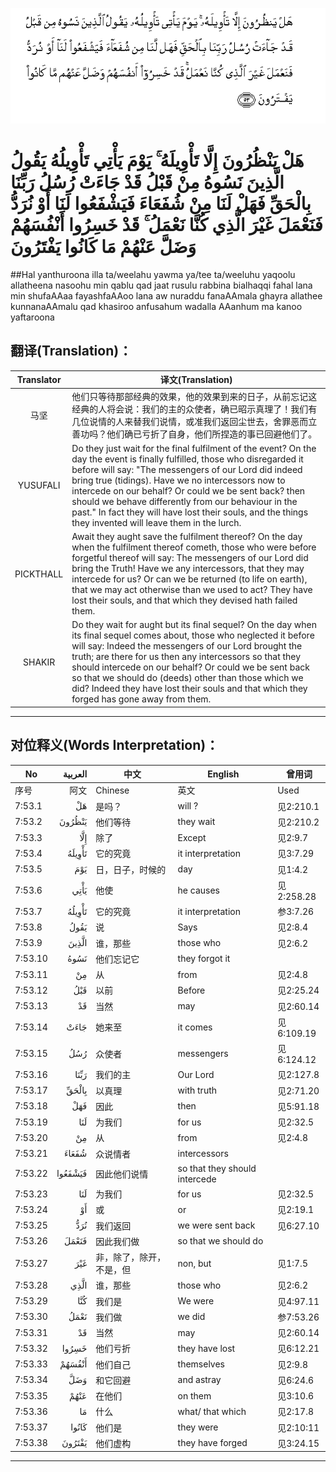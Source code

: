 ![007:053](images/007_053.gif)

# هَلْ يَنْظُرُونَ إِلَّا تَأْوِيلَهُ ۚ يَوْمَ يَأْتِي تَأْوِيلُهُ يَقُولُ الَّذِينَ نَسُوهُ مِنْ قَبْلُ قَدْ جَاءَتْ رُسُلُ رَبِّنَا بِالْحَقِّ فَهَلْ لَنَا مِنْ شُفَعَاءَ فَيَشْفَعُوا لَنَا أَوْ نُرَدُّ فَنَعْمَلَ غَيْرَ الَّذِي كُنَّا نَعْمَلُ ۚ قَدْ خَسِرُوا أَنْفُسَهُمْ وَضَلَّ عَنْهُمْ مَا كَانُوا يَفْتَرُونَ 

##Hal yanthuroona illa ta/weelahu yawma ya/tee ta/weeluhu yaqoolu allatheena nasoohu min qablu qad jaat rusulu rabbina bialhaqqi fahal lana min shufaAAaa fayashfaAAoo lana aw nuraddu fanaAAmala ghayra allathee kunnanaAAmalu qad khasiroo anfusahum wadalla AAanhum ma kanoo yaftaroona 

## 翻译(Translation)：

| Translator | 译文(Translation)                                            |
| :--------: | ------------------------------------------------------------ |
|    马坚    | 他们只等待那部经典的效果，他的效果到来的日子，从前忘记这经典的人将会说：我们的主的众使者，确已昭示真理了！我们有几位说情的人来替我们说情，或准我们返回尘世去，舍罪恶而立善功吗？他们确已亏折了自身，他们所捏造的事已回避他们了。 |
|  YUSUFALI  | Do they just wait for the final fulfilment of the event? On the day the event is finally fulfilled, those who disregarded it before will say: "The messengers of our Lord did indeed bring true (tidings). Have we no intercessors now to intercede on our behalf? Or could we be sent back? then should we behave differently from our behaviour in the past." In fact they will have lost their souls, and the things they invented will leave them in the lurch. |
| PICKTHALL  | Await they aught save the fulfilment thereof? On the day when the fulfilment thereof cometh, those who were before forgetful thereof will say: The messengers of our Lord did bring the Truth! Have we any intercessors, that they may intercede for us? Or can we be returned (to life on earth), that we may act otherwise than we used to act? They have lost their souls, and that which they devised hath failed them. |
|   SHAKIR   | Do they wait for aught but its final sequel? On the day when its final sequel comes about, those who neglected it before will say: Indeed the messengers of our Lord brought the truth; are there for us then any intercessors so that they should intercede on our behalf? Or could we be sent back so that we should do (deeds) other than those which we did? Indeed they have lost their souls and that which they forged has gone away from them. |

---

## 对位释义(Words Interpretation)：

| No   | العربية | 中文    | English | 曾用词 |
| ---- | ------: | ------- | ------- | ------ |
| 序号 |    阿文 | Chinese | 英文    | Used   |
| 7:53.1  | هَلْ      | 是吗？                   | will ?                        | 见2:210.1  |
| 7:53.2  | يَنْظُرُونَ  | 他们等待                 | they wait                     | 见2:210.2  |
| 7:53.3  | إِلَّا     | 除了                     | Except                        | 见2:9.7    |
| 7:53.4  | تَأْوِيلَهُ  | 它的究竟                 | it interpretation             | 见3:7.29   |
| 7:53.5  | يَوْمَ     | 日，日子，时候的         | day                           | 见1:4.2    |
| 7:53.6  | يَأْتِي    | 他使                     | he causes                     | 见2:258.28 |
| 7:53.7  | تَأْوِيلُهُ  | 它的究竟                 | it interpretation             | 参3:7.26   |
| 7:53.8  | يَقُولُ    | 说                       | Says                          | 见2:8.4    |
| 7:53.9  | الَّذِينَ   | 谁，那些                 | those who                     | 见2:6.2    |
| 7:53.10 | نَسُوهُ    | 他们忘记它               | they forgot it                |            |
| 7:53.11 | مِنْ      | 从                       | from                          | 见2:4.8    |
| 7:53.12 | قَبْلُ     | 以前                     | Before                        | 见2:25.24  |
| 7:53.13 | قَدْ      | 当然                     | may                           | 见2:60.14  |
| 7:53.14 | جَاءَتْ    | 她来至                   | it comes                      | 见6:109.19 |
| 7:53.15 | رُسُلُ     | 众使者                   | messengers                    | 见6:124.12 |
| 7:53.16 | رَبِّنَا    | 我们的主                 | Our Lord                      | 见2:127.8  |
| 7:53.17 | بِالْحَقِّ   | 以真理                   | with truth                    | 见2:71.20  |
| 7:53.18 | فَهَلْ     | 因此                     | then                          | 见5:91.18  |
| 7:53.19 | لَنَا     | 为我们                   | for us                        | 见2:32.5   |
| 7:53.20 | مِنْ      | 从                       | from                          | 见2:4.8    |
| 7:53.21 | شُفَعَاءَ   | 众说情者                 | intercessors                  |            |
| 7:53.22 | فَيَشْفَعُوا | 因此他们说情             | so that they should intercede |            |
| 7:53.23 | لَنَا     | 为我们                   | for us                        | 见2:32.5   |
| 7:53.24 | أَوْ      | 或                       | or                            | 见2:19.1   |
| 7:53.25 | نُرَدُّ     | 我们返回                 | we were sent back             | 见6:27.10  |
| 7:53.26 | فَنَعْمَلَ   | 因此我们做               | so that we should do          |            |
| 7:53.27 | غَيْرَ     | 非，除了，除开，不是，但 | non, but                      | 见1:7.5    |
| 7:53.28 | الَّذِي    | 谁，那些                 | those who                     | 见2:6.2    |
| 7:53.29 | كُنَّا     | 我们是                   | We were                       | 见4:97.11  |
| 7:53.30 | نَعْمَلُ    | 我们做                   | we did                        | 参7:53.26  |
| 7:53.31 | قَدْ      | 当然                     | may                           | 见2:60.14  |
| 7:53.32 | خَسِرُوا   | 他们亏折                 | they have lost                | 见6:12.21  |
| 7:53.33 | أَنْفُسَهُمْ  | 他们自己                 | themselves                    | 见2:9.8    |
| 7:53.34 | وَضَلَّ     | 和它回避                 | and astray                    | 见6:24.6   |
| 7:53.35 | عَنْهُمْ    | 在他们                   | on them                       | 见3:10.6   |
| 7:53.36 | مَا      | 什么                     | what/ that which              | 见2:17.8   |
| 7:53.37 | كَانُوا   | 他们是                   | they were                     | 见2:10:11  |
| 7:53.38 | يَفْتَرُونَ  | 他们虚构                 | they have forged              | 见3:24.15  |

---